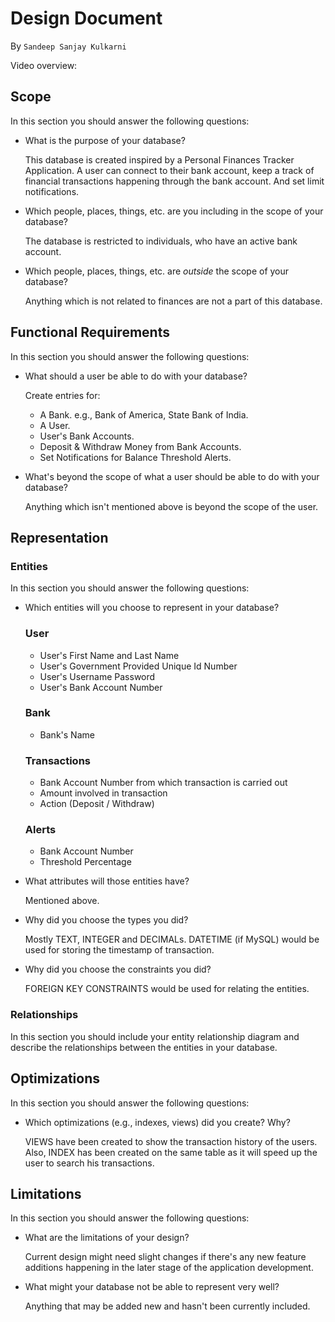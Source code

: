 # Design Document

By `Sandeep Sanjay Kulkarni`

Video overview: <URL HERE>

## Scope

In this section you should answer the following questions:

* What is the purpose of your database?

    This database is created inspired by a Personal Finances Tracker Application. A user can connect to their bank account, keep a track of financial transactions happening through the bank account. And set limit notifications.

* Which people, places, things, etc. are you including in the scope of your database?

    The database is restricted to individuals, who have an active bank account.

* Which people, places, things, etc. are *outside* the scope of your database?

    Anything which is not related to finances are not a part of this database.

## Functional Requirements

In this section you should answer the following questions:

* What should a user be able to do with your database?

    Create entries for:
    - A Bank. e.g., Bank of America, State Bank of India.
    - A User.
    - User's Bank Accounts.
    - Deposit & Withdraw Money from Bank Accounts.
    - Set Notifications for Balance Threshold Alerts.

* What's beyond the scope of what a user should be able to do with your database?

    Anything which isn't mentioned above is beyond the scope of the user.

## Representation

### Entities

In this section you should answer the following questions:

* Which entities will you choose to represent in your database?

    ### User
    - User's First Name and Last Name
    - User's Government Provided Unique Id Number
    - User's Username Password
    - User's Bank Account Number

    ### Bank
    - Bank's Name

    ### Transactions
    - Bank Account Number from which transaction is carried out
    - Amount involved in transaction
    - Action (Deposit / Withdraw)

    ### Alerts
    - Bank Account Number
    - Threshold Percentage

* What attributes will those entities have?

    Mentioned above.

* Why did you choose the types you did?

    Mostly TEXT, INTEGER and DECIMALs. DATETIME (if MySQL) would be used for storing the timestamp of transaction.

* Why did you choose the constraints you did?

    FOREIGN KEY CONSTRAINTS would be used for relating the entities.

### Relationships

In this section you should include your entity relationship diagram and describe the relationships between the entities in your database.



## Optimizations

In this section you should answer the following questions:

* Which optimizations (e.g., indexes, views) did you create? Why?

    VIEWS have been created to show the transaction history of the users. Also, INDEX has been created on the same table as it will speed up the user to search his transactions.

## Limitations

In this section you should answer the following questions:

* What are the limitations of your design?

    Current design might need slight changes if there's any new feature additions happening in the later stage of the application development.

* What might your database not be able to represent very well?

    Anything that may be added new and hasn't been currently included.
